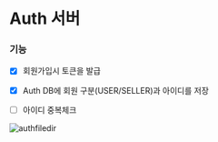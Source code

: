 # Auth 서버 

### 기능 
 - [x] 회원가입시 토큰을 발급
 - [x] Auth DB에 회원 구분(USER/SELLER)과 아이디를 저장
 - [ ] 아이디 중복체크


![authfiledir](https://user-images.githubusercontent.com/45270204/119699468-2aa42a00-be8d-11eb-9632-16c18ae76100.png)
